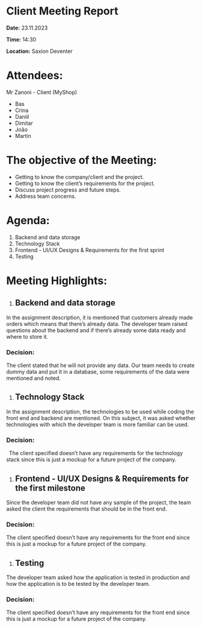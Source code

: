 ﻿# **Client Meeting Report**

**Date:** 23.11.2023

**Time:** 14:30

**Location:** Saxion Deventer

# **Attendees:**
Mr Zanoni - Client (MyShop)

- Bas
- Crina
- Daniil
- Dimitar
- João
- Martin
# **The objective of the Meeting:**

- Getting to know the company/client and the project.
- Getting to know the client’s requirements for the project.
- Discuss project progress and future steps.
- Address team concerns.

# **Agenda:**

1. Backend and data storage
1. Technology Stack
1. Frontend - UI/UX Designs & Requirements for the first sprint
1. Testing


# **Meeting Highlights:**


1. ## Backend and data storage

In the assignment description, it is mentioned that customers already made orders which means that there’s already data. The developer team raised questions about the backend and if there’s already some data ready and where to store it. 

### Decision:
The client stated that he will not provide any data. Our team needs to create dummy data and put it in a database, some requirements of the data were mentioned and noted.

1. ## Technology Stack

In the assignment description, the technologies to be used while coding the front end and backend are mentioned. On this subject, it was asked whether technologies with which the developer team is more familiar can be used.

### Decision:
` `The client specified doesn’t have any requirements for the technology stack since this is just a mockup for a future project of the company.


1. ## Frontend  - UI/UX Designs & Requirements for the first milestone

Since the developer team did not have any sample of the project, the team asked the client the requirements that should be in the front end. 

### Decision:
The client specified doesn’t have any requirements for the front end since this is just a mockup for a future project of the company.

1. ## Testing

The developer team asked how the application is tested in production and how the application is to be tested by the developer team.
### Decision:
The client specified doesn’t have any requirements for the front end since this is just a mockup for a future project of the company.



























